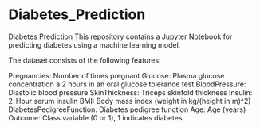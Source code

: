 # Diabetes_Prediction

Diabetes Prediction
This repository contains a Jupyter Notebook for predicting diabetes using a machine learning model. 

The dataset consists of the following features:

Pregnancies: Number of times pregnant
Glucose: Plasma glucose concentration a 2 hours in an oral glucose tolerance test
BloodPressure: Diastolic blood pressure
SkinThickness: Triceps skinfold thickness 
Insulin: 2-Hour serum insulin 
BMI: Body mass index (weight in kg/(height in m)^2)
DiabetesPedigreeFunction: Diabetes pedigree function
Age: Age (years)
Outcome: Class variable (0 or 1), 1 indicates diabetes

